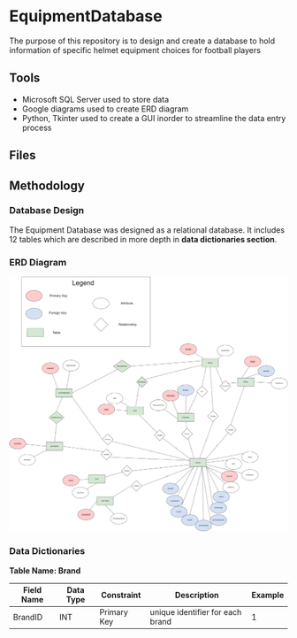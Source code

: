 # EquipmentDatabase
The purpose of this repository is to design and create a database to hold information of specific helmet equipment choices for football players

## Tools
* Microsoft SQL Server used to store data
* Google diagrams used to create ERD diagram
* Python, Tkinter used to create a GUI inorder to streamline the data entry process

## Files


## Methodology
### Database Design
The Equipment Database was designed as a relational database. It includes 12 tables which are described in more depth in **data dictionaries section**. 

### ERD Diagram
![](Equipment_ERD.png)

### Data Dictionaries 
**Table Name: Brand**

|Field Name | Data Type | Constraint | Description | Example|
|-----------|-----------|------------|-------------|--------|
| BrandID | INT | Primary Key | unique identifier for each brand | 1 |
